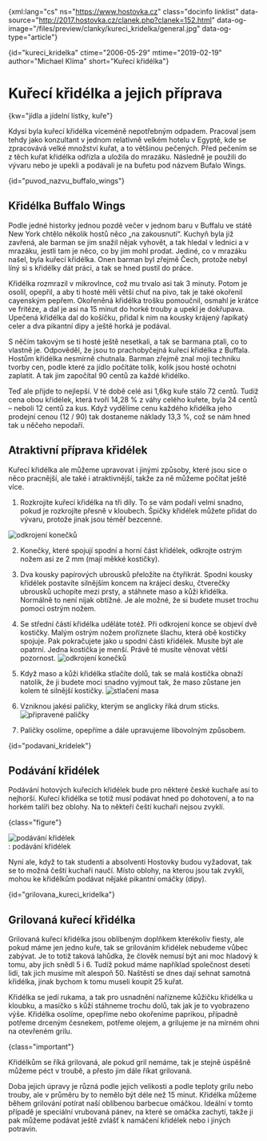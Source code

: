 
{xml:lang="cs" ns="https://www.hostovka.cz" class="docinfo linklist" data-source="http://2017.hostovka.cz/clanek.php?clanek=152.html" data-og-image="/files/preview/clanky/kureci_kridelka/general.jpg" data-og-type="article"} 

{id="kureci\_kridelka" ctime="2006-05-29" mtime="2019-02-19" author="Michael Klíma" short="Kuřecí křidélka"} 

# Kuřecí křidélka a jejich příprava 

{kw="jídla a jídelní lístky, kuře"} 

Kdysi byla kuřecí křidélka víceméně nepotřebným odpadem. Pracoval jsem tehdy jako konzultant v jednom relativně velkém hotelu v Egyptě, kde se zpracovává velké množství kuřat, a to většinou pečených. Před pečením se z těch kuřat křidélka odřízla a uložila do mrazáku. Následně je použili do vývaru nebo je upekli a podávali je na bufetu pod názvem Bufalo Wings. 

{id="puvod\_nazvu\_buffalo_wings"} 

## Křidélka Buffalo Wings 

Podle jedné historky jednou pozdě večer v jednom baru v Buffalu ve státě New York chtělo několik hostů něco „na zakousnutí“. Kuchyň byla již zavřená, ale barman se jim snažil nějak vyhovět, a tak hledal v lednici a v mrazáku, jestli tam je něco, co by jim mohl prodat. Jediné, co v mrazáku našel, byla kuřecí křidélka. Onen barman byl zřejmě Čech, protože nebyl líný si s křidélky dát práci, a tak se hned pustil do práce. 

Křidélka rozmrazil v mikrovlnce, což mu trvalo asi tak 3 minuty. Potom je osolil, opepřil, a aby ti hosté měli větší chuť na pivo, tak je také okořenil cayenským pepřem. Okořeněná křidélka trošku pomoučnil, osmahl je krátce ve fritéze, a dal je asi na 15 minut do horké trouby a upekl je dokřupava. Upečená křidélka dal do košíčku, přidal k nim na kousky krájený řapíkatý celer a dva pikantní dipy a ještě horká je podával. 

S něčím takovým se ti hosté ještě nesetkali, a tak se barmana ptali, co to vlastně je. Odpověděl, že jsou to prachobyčejná kuřecí křidélka z Buffala. Hostům křidélka nesmírně chutnala. Barman zřejmě znal moji techniku tvorby cen, podle které za jídlo počítáte tolik, kolik jsou hosté ochotni zaplatit. A tak jim započítal 90 centů za každé křidélko. 

Teď ale přijde to nejlepší. V té době celé asi 1,6kg kuře stálo 72 centů. Tudíž cena obou křidélek, která tvoří 14,28 % z váhy celého kuřete, byla 24 centů – neboli 12 centů za kus. Když vydělíme cenu každého křidélka jeho prodejní cenou (12 / 90) tak dostaneme náklady 13,3 %, což se nám hned tak u něčeho nepodaří. 

## Atraktivní příprava křidélek 

Kuřecí křidélka ale můžeme upravovat i jinými způsoby, které jsou sice o něco pracnější, ale také i atraktivnější, takže za ně můžeme počítat ještě více. 

1. Rozkrojíte kuřecí křidélka na tři díly. To se vám podaří velmi snadno, pokud je rozkrojíte přesně v kloubech. Špičky křidélek můžete přidat do vývaru, protože jinak jsou téměř bezcenné. 

  ![odkrojení konečků][1] 

2. Konečky, které spojují spodní a horní část křidélek, odkrojte ostrým nožem asi ze 2 mm (mají měkké kostičky). 

3. Dva kousky papírových ubrousků přeložíte na čtyřikrát. Spodní kousky křidélek postavíte silnějším koncem na krájecí desku, čtverečky ubrousků uchopíte mezi prsty, a stáhnete maso a kůži křidélka. Normálně to není nijak obtížné. Je ale možné, že si budete muset trochu pomoci ostrým nožem. 

4. Se střední částí křidélka uděláte totéž. Při odkrojení konce se objeví dvě kostičky. Malým ostrým nožem proříznete šlachu, která obě kostičky spojuje. Pak pokračujete jako u spodní části křidélek. Musíte být ale opatrní. Jedna kostička je menší. Právě té musíte věnovat větší pozornost. 
  ![odkrojení konečků][2]  

6. Když maso a kůži křidélka stlačíte dolů, tak se malá kostička obnaží natolik, že ji budete moci snadno vyjmout tak, že maso zůstane jen kolem té silnější kostičky. 
  ![stlačení masa][3]  

7. Vzniknou jakési paličky, kterým se anglicky říká drum sticks. 
  ![připravené paličky][4]  

8. Paličky osolíme, opepříme a dále upravujeme libovolným způsobem. 

{id="podavani\_kridelek"} 

## Podávání křidélek

Podávání hotových kuřecích křidélek bude pro některé české kuchaře asi to nejhorší. Kuřecí křidélka se totiž musí podávat hned po dohotovení, a to na horkém talíři bez oblohy. Na to někteří čeští kuchaři nejsou zvyklí. 

{class="figure"} 

![podávání křidélek][5]  
:   podávání křidélek 

Nyní ale, když to tak studenti a absolventi Hostovky budou vyžadovat, tak se to možná čeští kuchaři naučí. Místo oblohy, na kterou jsou tak zvyklí, mohou ke křidélkům podávat nějaké pikantní omáčky (dipy). 

{id="grilovana\_kureci\_kridelka"} 

## Grilovaná kuřecí křidélka 

Grilovaná kuřecí křidélka jsou oblíbeným doplňkem kterékoliv fiesty, ale pokud máme jen jedno kuře, tak se grilováním křidélek nebudeme vůbec zabývat. Je to totiž taková lahůdka, že člověk nemusí být ani moc hladový k tomu, aby jich snědl 5 i 6. Tudíž pokud máme například společnost deseti lidí, tak jich musíme mít alespoň 50. Naštěstí se dnes dají sehnat samotná křidélka, jinak bychom k tomu museli koupit 25 kuřat.

Křidélka se jedí rukama, a tak pro usnadnění nařízneme kůžičku křidélka u kloubku, a masíčko s kůží stáhneme trochu dolů, tak jak je to vyobrazeno výše. Křidélka osolíme, opepříme nebo okořeníme paprikou, případně potřeme drceným česnekem, potřeme olejem, a grilujeme je na mírném ohni na otevřeném grilu. 

{class="important"} 

Křidélkům se říká grilovaná, ale pokud gril nemáme, tak je stejně úspěšně můžeme péct v troubě, a přesto jim dále říkat grilovaná. 

Doba jejich úpravy je různá podle jejich velikosti a podle teploty grilu nebo trouby, ale v průměru by to nemělo být déle než 15 minut. Křidélka můžeme během grilování potírat naší oblíbenou barbecue omáčkou. Ideální v tomto případě je speciální vrubovaná pánev, na které se omáčka zachytí, takže ji pak můžeme podávat ještě zvlášť k namáčení křidélek nebo i jiných potravin. 

[1]: http://2017.hostovka.cz/soubor/29-05-06-2.JPG 
[2]: http://2017.hostovka.cz/soubor/29-05-06-3.JPG 
[3]: http://2017.hostovka.cz/soubor/29-05-06-4.JPG 
[4]: http://2017.hostovka.cz/soubor/29-05-06-5.JPG 
[5]: http://2017.hostovka.cz/soubor/29-05-06-6.JPG 
